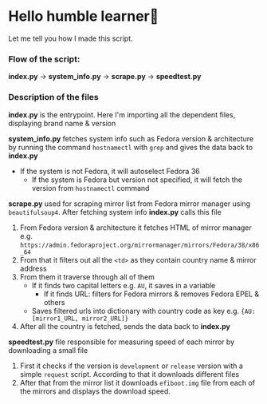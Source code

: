 # Hello humble learner👋
 Let me tell you how I made this script.

### Flow of the script:

**index.py** -> **system_info.py** -> **scrape.py** -> **speedtest.py**


### Description of the files


**index.py** is the entrypoint. Here I'm importing all the
dependent files, displaying brand name & version

**system_info.py** fetches system info such as Fedora version & architecture by 
running the command `hostnamectl` with `grep` and gives the data back to **index.py**
- If the system is not Fedora, it will autoselect Fedora 36
  - If the system is Fedora but version not specified, it will fetch the version from `hostnamectl` command 

**scrape.py** used for scraping mirror list from Fedora mirror manager using `beautifulsoup4`. After fetching system info **index.py** calls this file 
1. From Fedora version & architecture it fetches HTML of mirror manager e.g. `https://admin.fedoraproject.org/mirrormanager/mirrors/Fedora/38/x86_64`
2. From that it filters out all the `<td>` as they contain country name & mirror address
3. From them it traverse through all of them
   - If it finds two capital letters e.g. `AU`, it saves in a variable
     - If it finds URL: filters for Fedora mirrors & removes Fedora EPEL & others
   - Saves filtered urls into dictionary with country code as key e.g. `{AU:[mirror1_URL, mirror2_URL]}`
4. After all the country is fetched, sends the data back to **index.py**

**speedtest.py** file responsible for measuring speed of each mirror by downloading a small file
1. First it checks if the version is `development` or `release` version with a simple `request` script. According to that it downloads different files
2. After that from the mirror list it downloads `efiboot.img` file from each of the mirrors and displays the download speed.
